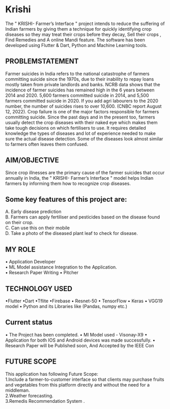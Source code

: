 # Krishi

The " KRISHI- Farmer’s Interface " project intends to reduce the suffering of Indian farmers by giving them a technique for quickly identifying crop diseases so they may treat their crops before they decay, Sell their crops , Find Remedies and A online Mandi feature. The software has been developed using Flutter & Dart, Python and Machine Learning tools.

## PROBLEMSTATEMENT

Farmer suicides in India refers to the national catastrophe of farmers committing suicide since the 1970s, due to their inability to repay loans mostly taken from private landlords and banks. NCRB data shows that the incidence of farmer suicides has remained high in the 6 years between 2014 and 2020. 5,600 farmers committed suicide in 2014, and 5,500 farmers committed suicide in 2020. If you add agri labourers to the 2020 number, the number of suicides rises to over 10,600. (CNBC report August 12, 2022). Crop failure is one of the major factors responsible for farmers committing suicide. Since the past days and in the present too, farmers usually detect the crop diseases with their naked eye which makes them take tough decisions on which fertilisers to use. It requires detailed knowledge the types of diseases and lot of experience needed to make sure the actual disease detection. Some of the diseases look almost similar to farmers often leaves them confused.  

## AIM/OBJECTIVE

Since crop illnesses are the primary cause of the farmer suicides that occur annually in India, the " KRISHI- Farmer’s Interface " model helps Indian farmers by informing them how to recognize crop diseases.

## Some key features of this project are:

A. Early disease prediction<br> B. Farmers can apply fertiliser and pesticides based on the disease found on their crop. <br> C. Can use this on their mobile <br> D. Take a photo of the diseased plant leaf to check for disease.

## MY ROLE
• Application Developer <br>
• ML Model assistance Integration to the Application. <br> 
• Research Paper Writing
• Pitcher

## TECHNOLOGY USED

•Flutter •Dart •Tflite •Firebase • Resnet-50 • TensorFlow • Keras • VGG19 model • Python and its Libraries like (Pandas, numpy etc.) 

## Current status
• The Project has been completed.
• Ml Model used - Visonay-X9
• Application for both IOS and Android devices was made successfully.
• Research Paper will be Published soon, And Accepted by the IEEE Con

## FUTURE SCOPE

This application has following Future Scope: <br>
1.Include a farmer-to-customer interface so that clients may purchase fruits and vegetables from this platform directly and without the need for a middleman. <br>
2.Weather forecasting.<br>
3.Remedis Recommendation System . 
